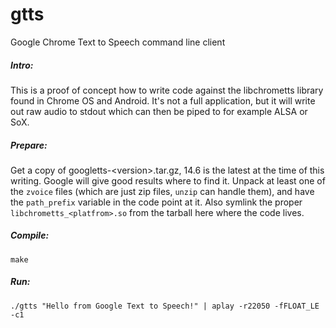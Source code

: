 # gtts
Google Chrome Text to Speech command line client

##### Intro:
This is a proof of concept how to write code against the libchrometts library found in Chrome OS and Android.
It's not a full application, but it will write out raw audio to stdout which can then be piped to for example ALSA or SoX.

##### Prepare:
Get a copy of googletts-\<version\>.tar.gz, 14.6 is the latest at the time of this writing. Google will give good results where to find it.
Unpack at least one of the `zvoice` files (which are just zip files, `unzip` can handle them), and have the `path_prefix` variable in the code point at it.
Also symlink the proper `libchrometts_<platfrom>.so` from the tarball here where the code lives.

##### Compile:
```
make
```

##### Run:
```
./gtts "Hello from Google Text to Speech!" | aplay -r22050 -fFLOAT_LE -c1
```
